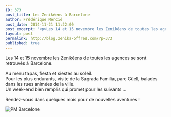 ```yaml
---
ID: 373
post_title: Les Zenikéens à Barcelone
author: Frédérique Mercié
post_date: 2014-11-21 11:22:00
post_excerpt: '<p>Les 14 et 15 novembre les Zenikéens de toutes les agences se sont retrouvés à Barcelone.</p>'
layout: post
permalink: http://blog.zenika-offres.com/?p=373
published: true
---
```

<p>Les 14 et 15 novembre les Zenikéens de toutes les agences se sont retrouvés à Barcelone.</p>
<!--more-->
<p>Au menu tapas, fiesta et siestes au soleil. <br />
Pour les plus endurants, visite de la Sagrada Familia, parc Güell, balades dans les rues animées de la ville. <br />
Un week-end bien remplis qui promet pour les suivants …</p> <p>Rendez-vous dans quelques mois pour de nouvelles aventures&nbsp;!</p> <p><img src="/wp-content/uploads/2015/07/.Capture_d_ecran_2014-11-20_a_15.53.04_m.jpg" alt="PM Barcelone" style="display:block; margin:0 auto;" title="PM Barcelone" /></p>